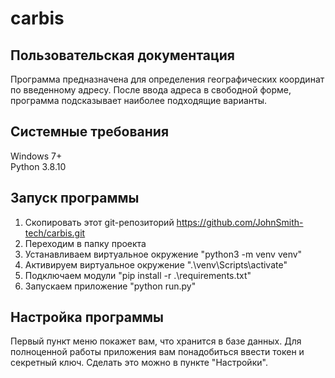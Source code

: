# carbis
## Пользовательская документация
Программа предназначена для определения географических координат по введенному адресу.
После ввода адреса в свободной форме, программа подсказывает наиболее подходящие варианты.
## Системные требования
Windows 7+<br/>
Python 3.8.10
## Запуск программы
1. Скопировать этот git-репозиторий https://github.com/JohnSmith-tech/carbis.git<br/>
2. Переходим в папку проекта
3. Устанавливаем виртуальное окружение "python3 -m venv venv"<br/>
4. Активируем виртуальное окружение ".\venv\Scripts\activate"<br/>
5. Подключаем модули "pip install -r .\requirements.txt"<br/>
6. Запускаем приложение "python run.py"<br/>
## Настройка программы
Первый пункт меню покажет вам, что хранится в базе данных.
Для полноценной работы приложения вам понадобиться ввести токен и секретный ключ. 
Сделать это можно в пункте "Настройки".

